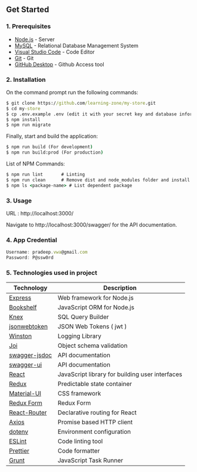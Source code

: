 ## Get Started

### 1. Prerequisites

- [Node.js](https://nodejs.org/en/) - Server
- [MySQL](https://www.mysql.com/downloads/) - Relational Database Management System
- [Visual Studio Code](https://code.visualstudio.com/download) - Code Editor
- [Git](https://git-scm.com/downloads) - Git
- [GitHub Desktop](https://desktop.github.com/) - Github Access tool

### 2. Installation

On the command prompt run the following commands:

```cmd
$ git clone https://github.com/learning-zone/my-store.git
$ cd my-store
$ cp .env.example .env (edit it with your secret key and database information)
$ npm install
$ npm run migrate
```

Finally, start and build the application:

```cmd
$ npm run build (For development)
$ npm run build:prod (For production)
```

List of NPM Commands:

```cmd
$ npm run lint       # Linting
$ npm run clean      # Remove dist and node_modules folder and install dependencies
$ npm ls <package-name> # List dependent package
```

### 3. Usage

URL : http://localhost:3000/

Navigate to http://localhost:3000/swagger/ for the API documentation.

### 4. App Credential

```js
Username: pradeep.vwa@gmail.com
Password: P@ssw0rd
```

### 5. Technologies used in project

| Technology | Description                                  |
|------------|----------------------------------------------|
|[Express](http://expressjs.com/)| Web framework for Node.js|
|[Bookshelf](http://bookshelfjs.org/)| JavaScript ORM  for Node.js |
|[Knex](http://knexjs.org/) |SQL Query Builder|
|[jsonwebtoken](https://www.npmjs.com/package/jsonwebtoken)|JSON Web Tokens ( jwt )|
|[Winston](https://www.npmjs.com/package/winston)|Logging Library|
|[Joi](https://www.npmjs.com/package/joi) | Object schema validation|
|[swagger-jsdoc](https://www.npmjs.com/package/swagger-jsdoc)| API documentation |
|[swagger-ui](https://www.npmjs.com/package/swagger-ui)| API documentation |
|[React](https://facebook.github.io/react/) | JavaScript library for building user interfaces |
|[Redux](http://redux.js.org/) | Predictable state container |
|[Material-UI](https://material-ui-1dab0.firebaseapp.com/)| CSS framework|
|[Redux Form](http://redux-form.com/8.3.0/)| Redux Form |
|[React-Router](https://reacttraining.com/react-router/)| Declarative routing for React |
|[Axios](https://github.com/mzabriskie/axios) | Promise based HTTP client |
|[dotenv](https://www.npmjs.com/package/dotenv)| Environment configuration |
|[ESLint](http://eslint.org/) | Code linting tool|
|[Prettier](https://www.npmjs.com/package/prettier) | Code formatter|
|[Grunt](https://gruntjs.com/)|JavaScript Task Runner|
